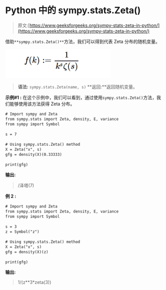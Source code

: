 # Python 中的 sympy.stats.Zeta()

> 原文:[https://www.geeksforgeeks.org/sympy-stats-zeta-in-python/](https://www.geeksforgeeks.org/sympy-stats-zeta-in-python/)

借助`**sympy.stats.Zeta()**`方法，我们可以得到代表 Zeta 分布的随机变量。

![](img/d88cb7b690ff4473fd7e0d43ae40094b.png)

> **语法:** `sympy.stats.Zeta(name, s)`
> **返回:**返回随机变量。

**示例#1 :**
在这个示例中，我们可以看到，通过使用`sympy.stats.Zeta()`方法，我们能够使用该方法获得 Zeta 分布。

```
# Import sympy and Zeta 
from sympy.stats import Zeta, density, E, variance
from sympy import Symbol

s = 7

# Using sympy.stats.Zeta() method
X = Zeta("x", s)
gfg = density(X)(0.33333)

print(gfg)
```

**输出:**

> /泽塔(7)

**例 2 :**

```
# Import sympy and Zeta 
from sympy.stats import Zeta, density, E, variance
from sympy import Symbol

s = 3
z = Symbol("z")

# Using sympy.stats.Zeta() method
X = Zeta("x", s)
gfg = density(X)(z)

print(gfg)
```

**输出:**

> 1/(z**3*zeta(3))